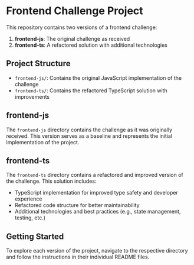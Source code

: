 # Frontend Challenge Project

This repository contains two versions of a frontend challenge:

1. **frontend-js**: The original challenge as received
2. **frontend-ts**: A refactored solution with additional technologies

## Project Structure

- `frontend-js/`: Contains the original JavaScript implementation of the challenge
- `frontend-ts/`: Contains the refactored TypeScript solution with improvements

## frontend-js

The `frontend-js` directory contains the challenge as it was originally received. This version serves as a baseline and represents the initial implementation of the project.

## frontend-ts

The `frontend-ts` directory contains a refactored and improved version of the challenge. This solution includes:

- TypeScript implementation for improved type safety and developer experience
- Refactored code structure for better maintainability
- Additional technologies and best practices (e.g., state management, testing, etc.)

## Getting Started

To explore each version of the project, navigate to the respective directory and follow the instructions in their individual README files.
